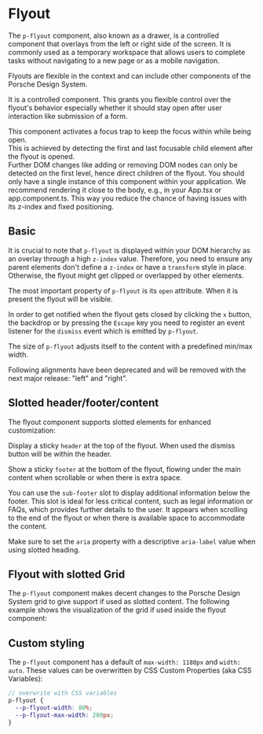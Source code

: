 # Flyout

The `p-flyout` component, also known as a drawer, is a controlled component that overlays from the left or right side of
the screen. It is commonly used as a temporary workspace that allows users to complete tasks without navigating to a new
page or as a mobile navigation.

Flyouts are flexible in the context and can include other components of the Porsche Design System.

It is a controlled component. This grants you flexible control over the flyout's behavior especially whether it should
stay open after user interaction like submission of a form.

<Notification heading="Important note" state="warning">
  This component activates a focus trap to keep the focus within while being open.<br>
  This is achieved by detecting the first and last focusable child element after the flyout is opened.<br>
  Further DOM changes like adding or removing DOM nodes can only be detected on the first level, hence direct children of the flyout.
</Notification>

<Notification heading="Recommendation" state="success">
  You should only have a single instance of this component within your application. We recommend rendering it close to the body, e.g., in your App.tsx or app.component.ts. This way you reduce the chance of having issues with its z-index and fixed positioning.
</Notification>

<TableOfContents></TableOfContents>

## Basic

It is crucial to note that `p-flyout` is displayed within your DOM hierarchy as an overlay through a high `z-index`
value. Therefore, you need to ensure any parent elements don't define a `z-index` or have a `transform` style in place.
Otherwise, the flyout might get clipped or overlapped by other elements.

The most important property of `p-flyout` is its `open` attribute. When it is present the flyout will be visible.

In order to get notified when the flyout gets closed by clicking the `x` button, the backdrop or by pressing the
`Escape` key you need to register an event listener for the `dismiss` event which is emitted by `p-flyout`.

The size of `p-flyout` adjusts itself to the content with a predefined min/max width.

<Notification heading="Deprecation hint" state="warning">
  Following alignments have been deprecated and will be removed with the next major release: "left" and "right".
</Notification>

<Playground :frameworkMarkup="basicSample" :markup="basicSample['vanilla-js']" :config="config">
  <SelectOptions v-model="position" :values="positions" name="position"></SelectOptions>
</Playground>

## Slotted header/footer/content

The flyout component supports slotted elements for enhanced customization:

Display a sticky `header` at the top of the flyout. When used the dismiss button will be within the header.

Show a sticky `footer` at the bottom of the flyout, flowing under the main content when scrollable or when there is
extra space.

You can use the `sub-footer` slot to display additional information below the footer. This slot is ideal for less
critical content, such as legal information or FAQs, which provides further details to the user. It appears when
scrolling to the end of the flyout or when there is available space to accommodate the content.

Make sure to set the `aria` property with a descriptive `aria-label` value when using slotted heading.

<Playground :frameworkMarkup="codeExampleSlotted" :markup="slottedSample['vanilla-js']" :config="config">
  <SelectOptions v-model="scrollable" :values="scrollables" name="scrollable"></SelectOptions>
  <SelectOptions v-model="subFooter" :values="subFooters" name="sub-footer"></SelectOptions>
</Playground>

## Flyout with slotted Grid

The `p-flyout` component makes decent changes to the Porsche Design System grid to give support if used as slotted
content. The following example shows the visualization of the grid if used inside the flyout component:

<template>
  <div class="playground">
    <div class="demo">
      <p-button class="flyout-grid-example" type="button" aria="{ 'aria-haspopup': 'dialog' }" :theme="this.$store.getters.storefrontTheme">Open Flyout</p-button>
      <p-flyout id="flyout-grid" open="false" aria="{ 'aria-label': 'Sticky Heading' }">
        <div slot="header">
          <p-heading tag="h5" size="large">Sticky Heading</p-heading> 
          <p-text size="small">Sticky header text</p-text>
        </div>
        <ExampleStylesGrid :visualizeGrid="false"/> 
        <div slot="footer">
          <p-button>Footer Button</p-button>
        </div>
        <div slot="sub-footer">Some Sub Footer Content</div>
      </p-flyout>
    </div>
  </div>
</template>

## Custom styling

The `p-flyout` component has a default of `max-width: 1180px` and `width: auto`. These values can be overwritten by CSS
Custom Properties (aka CSS Variables):

```scss
// overwrite with CSS variables
p-flyout {
  --p-flyout-width: 80%;
  --p-flyout-max-width: 200px;
}
```

<script lang="ts">
import Vue from 'vue';
import Component from 'vue-class-component'; 
import { getFlyoutCodeSamples } from "@porsche-design-system/shared";  
import ExampleStylesGrid from '@/pages/patterns/styles/example-grid.vue';
import { FLYOUT_POSITIONS, FLYOUT_POSITIONS_DEPRECATED } from './flyout-utils';

@Component({
  components: {
    ExampleStylesGrid
  },
})
export default class Code extends Vue {
  config = { themeable: true, overflowX: 'visible' };
  flyouts = [];
  codeExample = getFlyoutCodeSamples('default');
  codeExampleSlotted = getFlyoutCodeSamples('example-slotted'); 
  codeExampleSlottedSecondary = getFlyoutCodeSamples('example-slotted-secondary');

  blindtext = 'Lorem ipsum dolor sit amet, consetetur sadipscing elitr, sed diam nonumy eirmod tempor invidunt ut labore et dolore magna aliquyam erat, sed diam voluptua. At vero eos et accusam et justo duo dolores et ea rebum. Stet clita kasd gubergren, no sea takimata sanctus est Lorem ipsum dolor sit amet. Lorem ipsum dolor sit amet, consetetur sadipscing elitr, sed diam nonumy eirmod tempor invidunt ut labore et dolore magna aliquyam erat, sed diam voluptua. At vero eos et accusam et justo duo dolores et ea rebum. Stet clita kasd gubergren, no sea takimata sanctus est Lorem ipsum dolor sit amet.'

  mounted() {
    this.registerEvents();
  }

  updated() {
    /* event handling is registered again on every update since markup is changing and references are lost */
    this.registerEvents();
  }

  registerEvents() {
    this.flyouts = document.querySelectorAll('.playground .demo p-flyout');
    
    const buttonsOpen = document.querySelectorAll('.playground .demo > p-button');
    buttonsOpen.forEach((btn, index) => btn.addEventListener('click', () => this.openFlyout(index)));
    
    this.flyouts.forEach((flyout, index) => {
      flyout.addEventListener('dismiss', () => this.closeFlyout(index));
    });
  }

    position = 'end';
    positions = FLYOUT_POSITIONS.map(item => FLYOUT_POSITIONS_DEPRECATED.includes(item) ? item + ' (deprecated)' : item);
    get basicSample() {
      Object.entries(this.codeExample).forEach(([key, value]) => this.codeExample[key] = value.replace(/start|end|left|right/, this.position));
      return this.codeExample
    }
    
    scrollable = 'true';
    scrollables = ['true', 'false'];
    subFooter = 'true';
    subFooters = ['true', 'false'];
    get slottedSample() {
      const content = '<div slot="sub-footer">Some Sub Footer Content</div>';
      Object.entries(this.codeExampleSlotted)
            .forEach(([key, value]) => 
                this.codeExampleSlotted[key] = value
                  .replace(/100vh|initial/, this.scrollable === 'true' ? '100vh' : 'initial')
                  .replace(/(\s*<div slot="sub-footer">Some Sub Footer Content<\/div>)?(\s*)(<\/p-flyout>|<\/PFlyout>)/, this.subFooter === 'true' ? `$2\t${content}$2$3` : '$2$3'));
      return this.codeExampleSlotted
    }
    
  openFlyout(index: number): void {
    this.flyouts[index].open = true;
  }

  closeFlyout(index: number): void {
    this.flyouts[index].open = false;
  }

}
</script>
